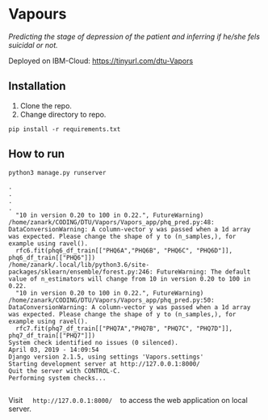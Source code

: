 # Vapours

*Predicting the stage of depression of the patient and inferring if he/she fels suicidal or not.*

Deployed on IBM-Cloud: https://tinyurl.com/dtu-Vapors

## Installation

1. Clone the repo.
2. Change directory to repo.

```
pip install -r requirements.txt
```

## How to run

```
python3 manage.py runserver
```

```
.
.
.
.
  "10 in version 0.20 to 100 in 0.22.", FutureWarning)
/home/zanark/CODING/DTU/Vapors/Vapors_app/phq_pred.py:48: DataConversionWarning: A column-vector y was passed when a 1d array was expected. Please change the shape of y to (n_samples,), for example using ravel().
  rfc6.fit(phq6_df_train[["PHQ6A","PHQ6B", "PHQ6C", "PHQ6D"]], phq6_df_train[["PHQ6"]])
/home/zanark/.local/lib/python3.6/site-packages/sklearn/ensemble/forest.py:246: FutureWarning: The default value of n_estimators will change from 10 in version 0.20 to 100 in 0.22.
  "10 in version 0.20 to 100 in 0.22.", FutureWarning)
/home/zanark/CODING/DTU/Vapors/Vapors_app/phq_pred.py:50: DataConversionWarning: A column-vector y was passed when a 1d array was expected. Please change the shape of y to (n_samples,), for example using ravel().
  rfc7.fit(phq7_df_train[["PHQ7A","PHQ7B", "PHQ7C", "PHQ7D"]], phq7_df_train[["PHQ7"]])
System check identified no issues (0 silenced).
April 03, 2019 - 14:09:54
Django version 2.1.5, using settings 'Vapors.settings'
Starting development server at http://127.0.0.1:8000/
Quit the server with CONTROL-C.
Performing system checks...


```

Visit &nbsp;&nbsp;&nbsp; ` http://127.0.0.1:8000/ `  &nbsp;&nbsp; to access the web application on local server.